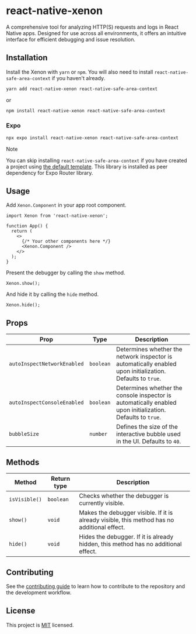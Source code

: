 # react-native-xenon

A comprehensive tool for analyzing HTTP(S) requests and logs in React Native apps. Designed for use across all environments, it offers an intuitive interface for efficient debugging and issue resolution.

## Installation

Install the Xenon with `yarn` or `npm`. You will also need to install `react-native-safe-area-context` if you haven't already.

```sh
yarn add react-native-xenon react-native-safe-area-context
```

or

```sh
npm install react-native-xenon react-native-safe-area-context
```

### Expo

```sh
npx expo install react-native-xenon react-native-safe-area-context
```

> [!NOTE]
> You can skip installing `react-native-safe-area-context` if you have created a project using [the default template](https://docs.expo.dev/get-started/create-a-project). This library is installed as peer dependency for Expo Router library.

## Usage

Add `Xenon.Component` in your app root component.

```tsx
import Xenon from 'react-native-xenon';

function App() {
  return (
    <>
      {/* Your other components here */}
      <Xenon.Component />
    </>
  );
}
```

Present the debugger by calling the `show` method.

```tsx
Xenon.show();
```

And hide it by calling the `hide` method.

```tsx
Xenon.hide();
```

## Props

| **Prop**                    | **Type**  | **Description**                                                                                            |
| --------------------------- | --------- | ---------------------------------------------------------------------------------------------------------- |
| `autoInspectNetworkEnabled` | `boolean` | Determines whether the network inspector is automatically enabled upon initialization. Defaults to `true`. |
| `autoInspectConsoleEnabled` | `boolean` | Determines whether the console inspector is automatically enabled upon initialization. Defaults to `true`. |
| `bubbleSize`                | `number`  | Defines the size of the interactive bubble used in the UI. Defaults to `40`.                               |

## Methods

| **Method**    | **Return type** | **Description**                                                                             |
| ------------- | --------------- | ------------------------------------------------------------------------------------------- |
| `isVisible()` | `boolean`       | Checks whether the debugger is currently visible.                                           |
| `show()`      | `void`          | Makes the debugger visible. If it is already visible, this method has no additional effect. |
| `hide()	`      | `void`          | Hides the debugger. If it is already hidden, this method has no additional effect.          |

## Contributing

See the [contributing guide](CONTRIBUTING.md) to learn how to contribute to the repository and the development workflow.

## License

This project is [MIT](./LICENSE) licensed.
